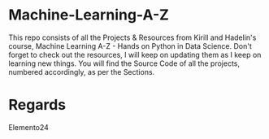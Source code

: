 # Machine-Learning-A-Z
This repo consists of all the Projects & Resources from Kirill and Hadelin's course, Machine Learning A-Z - Hands on Python in Data Science.
Don't forget to check out the resources, I will keep on updating them as I keep on learning new things.
You will find the Source Code of all the projects, numbered accordingly, as per the Sections.

# Regards
Elemento24
